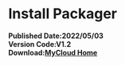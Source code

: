 # Install Packager
**Published Date:2022/05/03   
Version Code:V1.2   
Download:[MyCloud Home](https://home.mycloud.com/action/share/93d931b1-74eb-4922-b0ab-5b1112cdcac1)**
